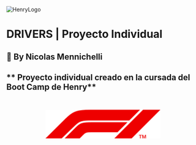 ![HenryLogo](https://d31uz8lwfmyn8g.cloudfront.net/Assets/logo-henry-white-lg.png)

# **DRIVERS** | Proyecto Individual

## **📌 By Nicolas Mennichelli**

## ** Proyecto individual creado en la cursada del Boot Camp de Henry**

<div align="center">
<img src="./F1.svg" alt="" style="margin-top: 30px; width: 300px;" />
</div>
